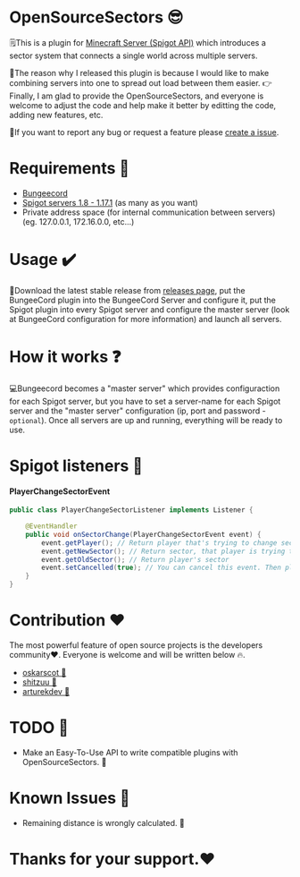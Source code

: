 # OpenSourceSectors 😎

🗒️This is a plugin for [Minecraft Server (Spigot API)](https://spigotmc.org/) which introduces a sector system that connects
a single world across multiple servers.

🍎The reason why I released this plugin is because I would like to make combining servers into one to spread out load
between them easier. 👉Finally, I am glad to provide the OpenSourceSectors, and everyone is welcome to adjust the code
and help make it better by editting the code, adding new features, etc.

💖If you want to report any bug or request a feature
please [create a issue](https://github.com/Inder00/OpenSourceSectors/issues).

# Requirements 📗

- [Bungeecord](https://ci.md-5.net/job/BungeeCord/)
- [Spigot servers 1.8 - 1.17.1](https://hub.spigotmc.org/jenkins/job/BuildTools/) (as many as you want)
- Private address space (for internal communication between servers) (eg. 127.0.0.1, 172.16.0.0, etc...)

# Usage ✔️

🎉Download the latest stable release from [releases page](https://github.com/Inder00/OpenSourceSectors/releases), put
the BungeeCord plugin into the BungeeCord Server and configure it, put the Spigot plugin into every Spigot server and
configure the master server (look at BungeeCord configuration for more information) and launch all servers.

# How it works ❓

💻Bungeecord becomes a "master server" which provides configuraction for each Spigot server, but you have to set a
server-name for each Spigot server and the "master server" configuration (ip, port and password - `optional`). Once all
servers are up and running, everything will be ready to use.

# Spigot listeners 🖤

#### PlayerChangeSectorEvent

```java
public class PlayerChangeSectorListener implements Listener {

    @EventHandler
    public void onSectorChange(PlayerChangeSectorEvent event) {
        event.getPlayer(); // Return player that's trying to change sector
        event.getNewSector(); // Return sector, that player is trying to reach
        event.getOldSector(); // Return player's sector
        event.setCancelled(true); // You can cancel this event. Then player can't change sector
    }
}
```

# Contribution ❤️

The most powerful feature of open source projects is the developers community❤️. Everyone is welcome and will be written
below 🔥.

- [oskarscot 🥰](https://github.com/oskarscot)
- [shitzuu 🥰](https://github.com/shitzuu)
- [arturekdev 🥰](https://github.com/arturekdev)

# TODO 📓

- Make an Easy-To-Use API to write compatible plugins with OpenSourceSectors. 📖

# Known Issues 🐛

- Remaining distance is wrongly calculated. 👻

**Thanks for your support.❤️**
=======
